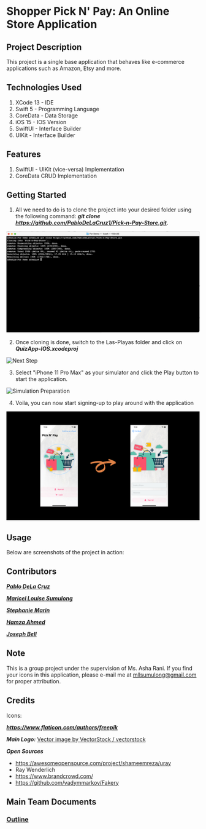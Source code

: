 # Shopper Pick N' Pay: An Online Store Application

## Project Description

This project is a single base application that behaves like e-commerce applications such as Amazon, Etsy and more.

## Technologies Used

1. XCode 13 - IDE
2. Swift 5 - Programming Language
3. CoreData - Data Storage
4. iOS 15 - IOS Version
5. SwiftUI - Interface Builder
6. UIKit - Interface Builder

## Features
1. SwiftUI - UIKit (vice-versa) Implementation
2. CoreData CRUD Implementation

## Getting Started

1. All we need to do is to clone the project into your desired folder using the following command: ***git clone https://github.com/PabloDeLaCruz1/Pick-n-Pay-Store.git***.

![Getting Started](Documentation/Cloning.png)

2. Once cloning is done, switch to the Las-Playas folder and click on ***QuizApp-IOS.xcodeproj***

![Next Step](Documentation/MainProject.png)

3. Select "iPhone 11 Pro Max" as your simulator and click the Play button to start the application.

![Simulation Preparation](Documentation/Simulation.png)

4. Voila, you can now start signing-up to play around with the application

![End Product](Documentation/Voila.png)
    
## Usage

Below are screenshots of the project in action:

## Contributors
<a href="https://github.com/PabloDeLaCruz1" title="Click for Github Portfolio">***Pablo DeLa Cruz***</a>

<a href="https://github.com/azhelle16" title="Click for Github Portfolio">***Maricel Louise Sumulong***</a>

<a href="https://github.com/stephaniemarin" title="Click for Github Portfolio">***Stephanie Marin***</a>

<a href="https://github.com/Merderr" title="Click for Github Portfolio">***Hamza Ahmed***</a>

<a href="https://github.com/JBell13" title="Click for Github Portfolio">***Joseph Bell***</a>

## Note
This is a group project under the supervision of Ms. Asha Rani. If you find your icons in this application, please e-mail me at mllsumulong@gmail.com for proper attribution.

## Credits

Icons: 

***https://www.flaticon.com/authors/freepik***

***Main Logo:***
<a href="https://www.vectorstock.com/royalty-free-vector/brain-tech-logo-design-template-vector-31362674">Vector image by VectorStock / vectorstock</a>

***Open Sources***

- https://awesomeopensource.com/project/shameemreza/uray
- Ray Wenderlich
- https://www.brandcrowd.com/
- https://github.com/vadymmarkov/Fakery

## Main Team Documents

### [Outline](https://docs.google.com/document/d/18oLW9TXvV11Yx9kF4zBf7WkKbiuCD5UP4V5R8_vXVdo/edit?usp=sharing)



